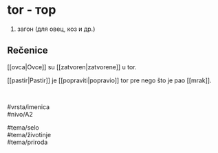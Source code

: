 # tor - тор

1. загон (для овец, коз и др.)  

## Rečenice

[[ovca|Ovce]] su [[zatvoren|zatvorene]] u tor.  

[[pastir|Pastir]] je [[popraviti|popravio]] tor pre nego što je pao [[mrak]].  

<br>

#vrsta/imenica  
#nivo/A2  

#tema/selo  
#tema/životinje  
#tema/priroda  
